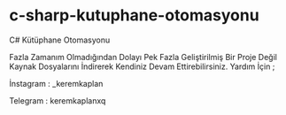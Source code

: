 # c-sharp-kutuphane-otomasyonu
C# Kütüphane Otomasyonu

Fazla Zamanım Olmadığından Dolayı Pek Fazla Geliştirilmiş Bir Proje Değil Kaynak Dosyalarını İndirerek Kendiniz Devam Ettirebilirsiniz.
Yardım İçin ;

İnstagram : _keremkaplan

Telegram : keremkaplanxq

